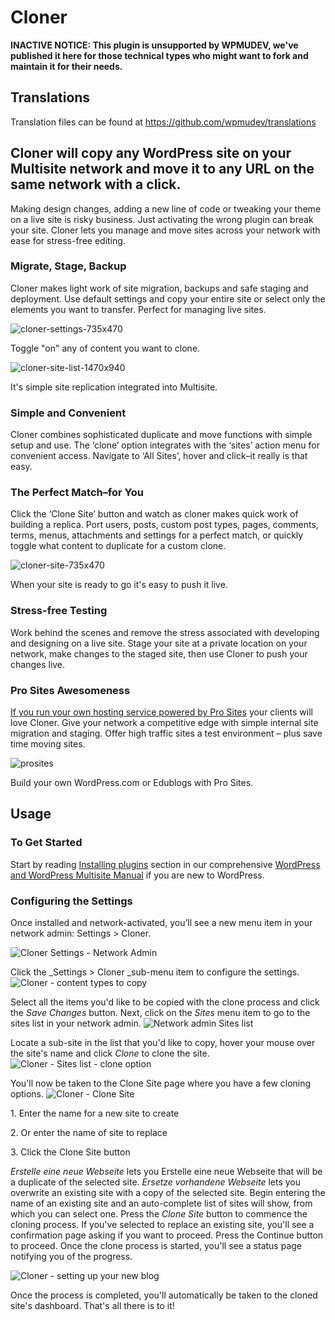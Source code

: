# Cloner

**INACTIVE NOTICE: This plugin is unsupported by WPMUDEV, we've published it here for those technical types who might want to fork and maintain it for their needs.**

## Translations

Translation files can be found at https://github.com/wpmudev/translations

## Cloner will copy any WordPress site on your Multisite network and move it to any URL on the same network with a click.

Making design changes, adding a new line of code or tweaking your theme on a live site is risky business. Just activating the wrong plugin can break your site. Cloner lets you manage and move sites across your network with ease for stress-free editing. 

### Migrate, Stage, Backup

Cloner makes light work of site migration, backups and safe staging and deployment. Use default settings and copy your entire site or select only the elements you want to transfer. Perfect for managing live sites.

![cloner-settings-735x470](https://premium.wpmudev.org/wp-content/uploads/2014/08/cloner-settings-735x470.jpg)

 Toggle "on" any of content you want to clone.

![cloner-site-list-1470x940](https://premium.wpmudev.org/wp-content/uploads/2014/08/cloner-site-list-1470x940-800x511.jpg)

 It's simple site replication integrated into Multisite.

### Simple and Convenient

Cloner combines sophisticated duplicate and move functions with simple setup and use. The ‘clone’ option integrates with the ‘sites’ action menu for convenient access. Navigate to ‘All Sites’, hover and click–it really is that easy.

### The Perfect Match–for You

Click the ‘Clone Site’ button and watch as cloner makes quick work of building a replica. Port users, posts, custom post types, pages, comments, terms, menus, attachments and settings for a perfect match, or quickly toggle what content to duplicate for a custom clone.   

![cloner-site-735x470](https://premium.wpmudev.org/wp-content/uploads/2014/08/cloner-site-735x470.jpg)

 When your site is ready to go it's easy to push it live.

### Stress-free Testing

Work behind the scenes and remove the stress associated with developing and designing on a live site. Stage your site at a private location on your network, make changes to the staged site, then use Cloner to push your changes live.

### Pro Sites Awesomeness

[If you run your own hosting service powered by Pro Sites](http://premium.wpmudev.org/project/pro-sites/) your clients will love Cloner. Give your network a competitive edge with simple internal site migration and staging. Offer high traffic sites a test environment – plus save time moving sites.

![prosites](https://premium.wpmudev.org/wp-content/uploads/2014/08/prosites.png)

 Build your own WordPress.com or Edublogs with Pro Sites.
 
 
## Usage

### To Get Started

Start by reading [Installing plugins](https://premium.wpmudev.org/project/wpmu-manual/installing-regular-plugins-on-wpmu/) section in our comprehensive [WordPress and WordPress Multisite Manual](https://premium.wpmudev.org/manuals/) if you are new to WordPress.

### Configuring the Settings

Once installed and network-activated, you’ll see a new menu item in your network admin: Settings > Cloner. 

![Cloner Settings - Network Admin](https://premium.wpmudev.org/wp-content/uploads/2014/08/Cloner-Settings-Network-Admin.png)

 Click the _Settings > Cloner _sub-menu item to configure the settings. ![Cloner - content types to copy](https://premium.wpmudev.org/wp-content/uploads/2014/08/Cloner-content-types.png)

 Select all the items you'd like to be copied with the clone process and click the _Save Changes_ button. Next, click on the _Sites_ menu item to go to the sites list in your network admin. ![Network admin Sites list](https://premium.wpmudev.org/wp-content/uploads/2014/08/Cloner-Sites.png)

 Locate a sub-site in the list that you'd like to copy, hover your mouse over the site's name and click _Clone_ to clone the site. ![Cloner - Sites list - clone option](https://premium.wpmudev.org/wp-content/uploads/2014/08/Cloner-Sites-list-options.png)

 You'll now be taken to the Clone Site page where you have a few cloning options. ![Cloner - Clone Site](https://premium.wpmudev.org/wp-content/uploads/2014/08/Cloner-Clone-Site.png)

1\. Enter the name for a new site to create  

2\. Or enter the name of site to replace  

3\. Click the Clone Site button


 _Erstelle eine neue Webseite_ lets you Erstelle eine neue Webseite that will be a duplicate of the selected site. _Ersetze vorhandene Webseite_ lets you overwrite an existing site with a copy of the selected site. Begin entering the name of an existing site and an auto-complete list of sites will show, from which you can select one. Press the _Clone Site_ button to commence the cloning process. If you've selected to replace an existing site, you'll see a confirmation page asking if you want to proceed. Press the Continue button to proceed. Once the clone process is started, you'll see a status page notifying you of the progress. 

![Cloner - setting up your new blog](https://premium.wpmudev.org/wp-content/uploads/2014/08/Cloner-setting-up-your-new-blog.png)

 Once the process is completed, you'll automatically be taken to the cloned site's dashboard. That's all there is to it!
